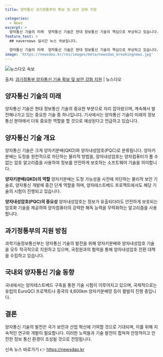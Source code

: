 ```yaml
---
title: 양자통신 과기정통부의 확보 및 보안 강화 지원

categories:
  - News
excerpt: >
  양자통신 기술의 미래  양자통신 기술은 현대 정보통신 기술의 핵심으로 부상하고 있습니다. 본 기사에서는 "미…
feature_text: >
  ## navernews 실시간 뉴스 속보입니다.

  양자통신 기술의 미래  양자통신 기술은 현대 정보통신 기술의 핵심으로 부상하고 있습니다. 본 기사에서는 "미…
image: 'https://newsdao.kr/res/images/meta/newsdao_breakingnews.jpg'
---
```


![뉴스다오 속보](https://newsdao.kr/res/images/meta/newsdao_breakingnews.jpg)

<p>출처: <a href="https://newsdao.kr/4348" rel="dofollow">과기정통부 양자통신 기술 확보 및 보안 강화 지원</a> | 뉴스다오</p>

<h2 data-ke-size="size26">양자통신 기술의 미래</h2>
양자통신 기술은 현대 정보통신 기술의 중요한 부분으로 자리 잡아왔으며, 계속해서 발전해나가고 있는 중요한 기술 중 하나입니다. 기사에서는 양자통신 기술이 미래의 정보통신 분야에서 더욱 중요한 역할을 할 것으로 예상된다고 언급하고 있습니다.

<h2 data-ke-size="size26">양자통신 기술 개요</h2>
양자통신 기술은 크게 양자키분배(QKD)와 양자내성암호(PQC)로 분류됩니다. 양자키분배는 도청을 원천적으로 차단하는 물리적 방법을, 양자내성암호는 양자컴퓨터가 풀 수 없는 암호 알고리즘을 사용하여 정보를 안전하게 보호하는 소프트웨어 기술을 의미합니다.

<strong>양자키분배(QKD)의 역할</strong>
양자키분배는 도청 가능성을 사전에 차단하는 물리적 보안 기술로, 양자통신 개발에 중간 단계 역할을 하며, 양자테스트베드 프로젝트에서도 해당 기술의 시험이 진행되고 있습니다.

<strong>양자내성암호(PQC)의 중요성</strong>
양자내성암호는 정보가 유출되더라도 안전하게 보호되는 암호화 기술을 제공하여 양자컴퓨터의 강력한 해독 능력을 무력화하는 알고리즘을 사용합니다.

<h2 data-ke-size="size26">과기정통부의 지원 방침</h2>
과학기술정보통신부는 양자통신 기술의 발전을 위해 양자키분배와 양자내성암호 기술을 모두 적극적으로 지원하고 있으며, 국정원과의 협력을 통해 양자내성암호 전환 대책을 수립하고 있습니다.

<h2 data-ke-size="size26">국내외 양자통신 기술 동향</h2>
국내에서는 양자테스트베드 구축을 통한 기술 시험이 이루어지고 있으며, 국제적으로는 유럽의 EuroQCI 프로젝트나 중국의 4,600km 양자키분배망 등이 활발히 진행 중입니다. 

<h2 data-ke-size="size26">결론</h2>
양자통신 기술의 발전은 국가 보안과 산업 혁신에 기여할 것으로 기대되며, 이를 위해 지속적인 연구와 개발이 필요합니다. 이러한 노력들과 기술 발전이 합쳐져 안정적이고 안전한 정보 통신 환경이 조성될 것으로 전망됩니다. 

신속 뉴스 바로가기 👉 <a href="https://newsdao.kr" rel="dofollow">https://newsdao.kr</a>


